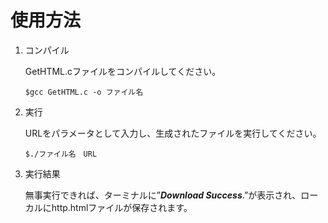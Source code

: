 # 使用方法

1. コンパイル
   
   GetHTML.cファイルをコンパイルしてください。
   
   ```例
   $gcc GetHTML.c -o ファイル名
   ```

2. 実行
   
   URLをパラメータとして入力し、生成されたファイルを実行してください。
   
   ```例
   $./ファイル名　URL
   ```

3. 実行結果
   
   無事実行できれば、ターミナルに”***Download Success***.”が表示され、ローカルにhttp.htmlファイルが保存されます。
   
   
